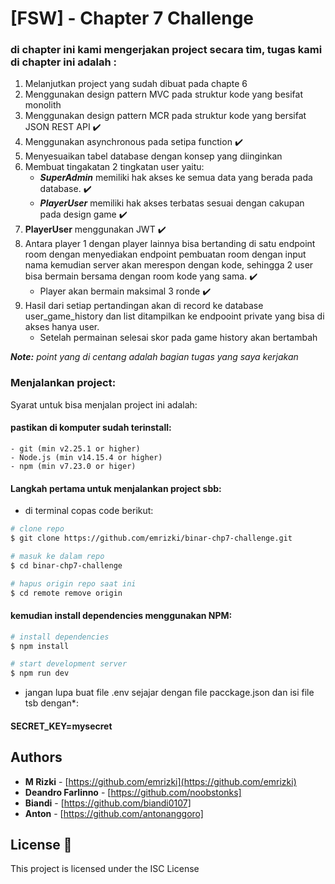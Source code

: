 # [FSW] - Chapter 7 Challenge 

### di chapter ini kami mengerjakan project secara tim, tugas kami di chapter ini adalah :

1. Melanjutkan project yang sudah dibuat pada chapte 6
2. Menggunakan design pattern MVC pada struktur kode yang besifat monolith
3. Menggunakan design pattern MCR pada struktur kode yang bersifat JSON REST API :heavy_check_mark:
4. Menggunakan asynchronous pada setipa function :heavy_check_mark:
5. Menyesuaikan tabel database dengan konsep yang diinginkan
6. Membuat tingakatan 2 tingkatan user yaitu:
    - ***SuperAdmin*** memiliki hak akses ke semua data yang berada pada database. :heavy_check_mark:
    - ***PlayerUser*** memiliki hak akses terbatas sesuai dengan cakupan pada design game :heavy_check_mark:
7. **PlayerUser** menggunakan JWT :heavy_check_mark:
8. Antara player 1 dengan player lainnya bisa bertanding di satu endpoint room dengan menyediakan endpoint pembuatan room dengan input nama kemudian server akan merespon dengan kode, sehingga 2 user bisa bermain bersama dengan room kode yang sama. :heavy_check_mark:
    - Player akan bermain maksimal 3 ronde :heavy_check_mark:
9. Hasil dari setiap pertandingan akan di record ke database user_game_history dan list ditampilkan ke endpooint private yang bisa di akses hanya user.
    - Setelah permainan selesai skor pada game history akan bertambah

***Note:*** *point yang di centang adalah bagian tugas yang saya kerjakan* 

### Menjalankan project:

Syarat untuk bisa menjalan project ini adalah:

#### pastikan di komputer sudah terinstall:
    - git (min v2.25.1 or higher)
    - Node.js (min v14.15.4 or higher)
    - npm (min v7.23.0 or higer)

#### Langkah pertama untuk menjalankan project sbb:

- di terminal copas code berikut:

```bash
# clone repo
$ git clone https://github.com/emrizki/binar-chp7-challenge.git

# masuk ke dalam repo
$ cd binar-chp7-challenge

# hapus origin repo saat ini
$ cd remote remove origin

```
#### kemudian install dependencies menggunakan NPM:

```bash
# install dependencies
$ npm install

# start development server
$ npm run dev
```

* jangan lupa buat file .env sejajar dengan file pacckage.json dan isi file tsb dengan*: 
#### SECRET_KEY=mysecret

## Authors

- **M Rizki** -  [https://github.com/emrizki](https://github.com/emrizki)
- **Deandro Farlinno** - [https://github.com/noobstonks]
- **Biandi** - [https://github.com/biandi0107]
- **Anton** - [https://github.com/antonanggoro]

## License 📄

This project is licensed under the ISC License 
